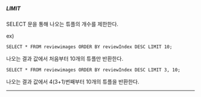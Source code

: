 ##### LIMIT

SELECT 문을 통해 나오는 튜플의 개수를 제한한다.

ex)

	SELECT * FROM reviewimages ORDER BY reviewIndex DESC LIMIT 10;
	
나오는 결과 값에서 처음부터 10개의 튜플만 반환한다.

	SELECT * FROM reviewimages ORDER BY reviewIndex DESC LIMIT 3, 10;
	
나오는 결과 값에서 4(3+1)번째부터 10개의 튜플을 반환한다.

---

